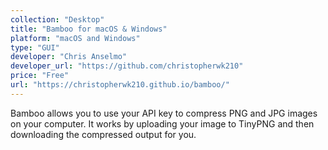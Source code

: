 ```yaml
---
collection: "Desktop"
title: "Bamboo for macOS & Windows"
platform: "macOS and Windows"
type: "GUI"
developer: "Chris Anselmo"
developer_url: "https://github.com/christopherwk210"
price: "Free"
url: "https://christopherwk210.github.io/bamboo/"
---
```


Bamboo allows you to use your API key to compress PNG and JPG images on your
computer. It works by uploading your image to TinyPNG and then downloading the
compressed output for you.
